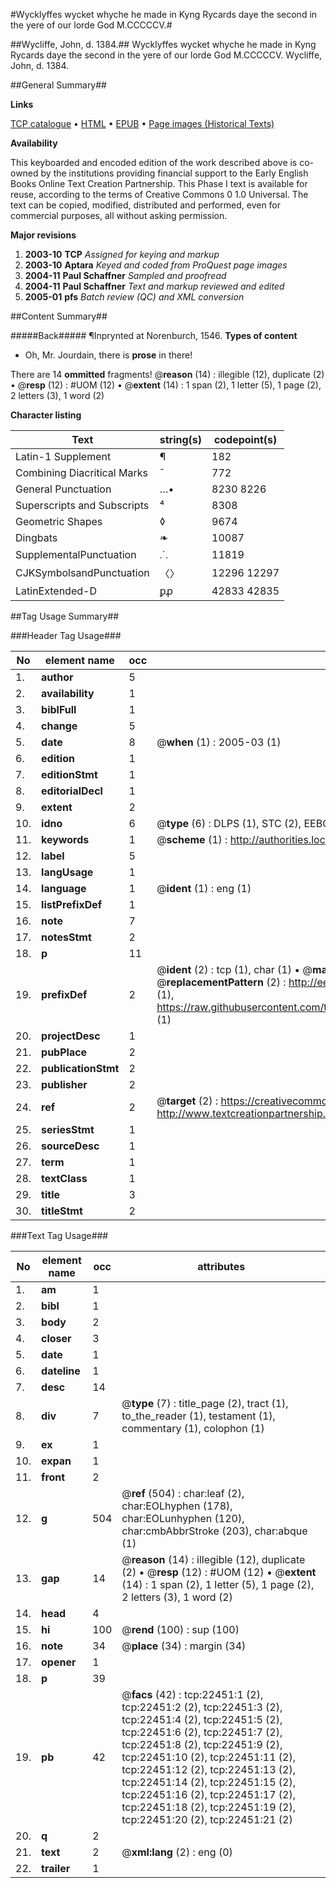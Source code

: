 #Wycklyffes wycket whyche he made in Kyng Rycards daye the second in the yere of our lorde God M.CCCCCV.#

##Wycliffe, John, d. 1384.##
Wycklyffes wycket whyche he made in Kyng Rycards daye the second in the yere of our lorde God M.CCCCCV.
Wycliffe, John, d. 1384.

##General Summary##

**Links**

[TCP catalogue](http://www.ota.ox.ac.uk/tcp/)  • 
[HTML](http://tei.it.ox.ac.uk/tcp/Texts-HTML/free/A15/A15299.html)  • 
[EPUB](http://tei.it.ox.ac.uk/tcp/Texts-EPUB/free/A15/A15299.epub) • 
[Page images (Historical Texts)](https://data.historicaltexts.jisc.ac.uk/view?pubId=eebo-99856819e&pageId=eebo-99856819e-22451-1)

**Availability**

This keyboarded and encoded edition of the
	       work described above is co-owned by the institutions
	       providing financial support to the Early English Books
	       Online Text Creation Partnership. This Phase I text is
	       available for reuse, according to the terms of Creative
	       Commons 0 1.0 Universal. The text can be copied,
	       modified, distributed and performed, even for
	       commercial purposes, all without asking permission.

**Major revisions**

1. __2003-10__ __TCP__ *Assigned for keying and markup*
1. __2003-10__ __Aptara__ *Keyed and coded from ProQuest page images*
1. __2004-11__ __Paul Schaffner__ *Sampled and proofread*
1. __2004-11__ __Paul Schaffner__ *Text and markup reviewed and edited*
1. __2005-01__ __pfs__ *Batch review (QC) and XML conversion*

##Content Summary##

#####Back#####
¶Inprynted at Norenburch, 1546.
**Types of content**

  * Oh, Mr. Jourdain, there is **prose** in there!

There are 14 **ommitted** fragments! 
 @__reason__ (14) : illegible (12), duplicate (2)  •  @__resp__ (12) : #UOM (12)  •  @__extent__ (14) : 1 span (2), 1 letter (5), 1 page (2), 2 letters (3), 1 word (2)

**Character listing**


|Text|string(s)|codepoint(s)|
|---|---|---|
|Latin-1 Supplement|¶|182|
|Combining             Diacritical Marks|̄|772|
|General Punctuation|…•|8230 8226|
|Superscripts             and Subscripts|⁴|8308|
|Geometric Shapes|◊|9674|
|Dingbats|❧|10087|
|SupplementalPunctuation|⸫|11819|
|CJKSymbolsandPunctuation|〈〉|12296 12297|
|LatinExtended-D|ꝑꝓ|42833 42835|

##Tag Usage Summary##

###Header Tag Usage###

|No|element name|occ|attributes|
|---|---|---|---|
|1.|__author__|5||
|2.|__availability__|1||
|3.|__biblFull__|1||
|4.|__change__|5||
|5.|__date__|8| @__when__ (1) : 2005-03 (1)|
|6.|__edition__|1||
|7.|__editionStmt__|1||
|8.|__editorialDecl__|1||
|9.|__extent__|2||
|10.|__idno__|6| @__type__ (6) : DLPS (1), STC (2), EEBO-CITATION (1), PROQUEST (1), VID (1)|
|11.|__keywords__|1| @__scheme__ (1) : http://authorities.loc.gov/ (1)|
|12.|__label__|5||
|13.|__langUsage__|1||
|14.|__language__|1| @__ident__ (1) : eng (1)|
|15.|__listPrefixDef__|1||
|16.|__note__|7||
|17.|__notesStmt__|2||
|18.|__p__|11||
|19.|__prefixDef__|2| @__ident__ (2) : tcp (1), char (1)  •  @__matchPattern__ (2) : ([0-9\-]+):([0-9IVX]+) (1), (.+) (1)  •  @__replacementPattern__ (2) : http://eebo.chadwyck.com/downloadtiff?vid=$1&page=$2 (1), https://raw.githubusercontent.com/textcreationpartnership/Texts/master/tcpchars.xml#$1 (1)|
|20.|__projectDesc__|1||
|21.|__pubPlace__|2||
|22.|__publicationStmt__|2||
|23.|__publisher__|2||
|24.|__ref__|2| @__target__ (2) : https://creativecommons.org/publicdomain/zero/1.0/ (1), http://www.textcreationpartnership.org/docs/. (1)|
|25.|__seriesStmt__|1||
|26.|__sourceDesc__|1||
|27.|__term__|1||
|28.|__textClass__|1||
|29.|__title__|3||
|30.|__titleStmt__|2||


###Text Tag Usage###

|No|element name|occ|attributes|
|---|---|---|---|
|1.|__am__|1||
|2.|__bibl__|1||
|3.|__body__|2||
|4.|__closer__|3||
|5.|__date__|1||
|6.|__dateline__|1||
|7.|__desc__|14||
|8.|__div__|7| @__type__ (7) : title_page (2), tract (1), to_the_reader (1), testament (1), commentary (1), colophon (1)|
|9.|__ex__|1||
|10.|__expan__|1||
|11.|__front__|2||
|12.|__g__|504| @__ref__ (504) : char:leaf (2), char:EOLhyphen (178), char:EOLunhyphen (120), char:cmbAbbrStroke (203), char:abque (1)|
|13.|__gap__|14| @__reason__ (14) : illegible (12), duplicate (2)  •  @__resp__ (12) : #UOM (12)  •  @__extent__ (14) : 1 span (2), 1 letter (5), 1 page (2), 2 letters (3), 1 word (2)|
|14.|__head__|4||
|15.|__hi__|100| @__rend__ (100) : sup (100)|
|16.|__note__|34| @__place__ (34) : margin (34)|
|17.|__opener__|1||
|18.|__p__|39||
|19.|__pb__|42| @__facs__ (42) : tcp:22451:1 (2), tcp:22451:2 (2), tcp:22451:3 (2), tcp:22451:4 (2), tcp:22451:5 (2), tcp:22451:6 (2), tcp:22451:7 (2), tcp:22451:8 (2), tcp:22451:9 (2), tcp:22451:10 (2), tcp:22451:11 (2), tcp:22451:12 (2), tcp:22451:13 (2), tcp:22451:14 (2), tcp:22451:15 (2), tcp:22451:16 (2), tcp:22451:17 (2), tcp:22451:18 (2), tcp:22451:19 (2), tcp:22451:20 (2), tcp:22451:21 (2)|
|20.|__q__|2||
|21.|__text__|2| @__xml:lang__ (2) : eng (0)|
|22.|__trailer__|1||
